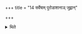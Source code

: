 +++
title = "14 सर्वेषाम् पुरोडाशानाञ् जुह्वान्"

+++

<details><summary>थिते</summary>

सर्वेषां पुरोडाशानां जुह्वां दैवतानि समवद्यति । उपभृति सौविष्टकृतानि १४
</details>
